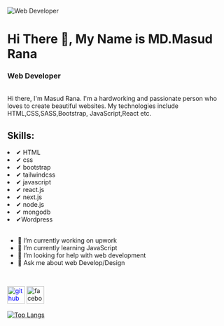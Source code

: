 
![Web Developer ](https://scontent.fdac14-1.fna.fbcdn.net/v/t1.6435-9/183453923_2972680276295122_4622972767248644296_n.jpg?_nc_cat=108&ccb=1-5&_nc_sid=09cbfe&_nc_eui2=AeEgGBjs-JN81fFXroCeLo8IhMI-4Mir0ZmEwj7gyKvRmasAVR2cPjclcDjf1E6d0H-Qwg84WKjhKiDiyeSZNKeh&_nc_ohc=SXSuZ50QC6kAX9Ta5-B&_nc_ht=scontent.fdac14-1.fna&oh=00_AT8um2smBJnvzry9x2RMMEt969gSftusgaM0lFk84j6ERg&oe=61F52FAA)


<h1>Hi There 👋, My Name is MD.Masud Rana</h1>
<h3> Web Developer </h3>

</br>
Hi there, I'm Masud Rana.
I'm a hardworking and passionate person who loves to create beautiful websites. My technologies include HTML,CSS,SASS,Bootstrap, JavaScript,React etc.
</br>

<h2>Skills:</h2> 
 <li>✔ HTML</li>
 <li>✔ css</li>
  <li>✔ bootstrap</li>
  <li>✔ tailwindcss</li>
   <li>✔ javascript</li>
    <li>✔ react.js</li>
        <li>✔ next.js</li>
    <li>✔ node.js</li>
    <li>✔ mongodb</li>
    <li>✔Wordpress</li>
 </br>


- 🔭 I’m currently working on upwork 
- 🌱 I’m currently learning JavaScript 
- 🤔 I’m looking for help with web development  
- 💬 Ask me about web Develop/Design  
</br>

[<img style="color:blue" src='https://cdn.jsdelivr.net/npm/simple-icons@3.0.1/icons/github.svg' alt='github' height='40'>](https://github.com/masuddrak)  [<img src='https://cdn.jsdelivr.net/npm/simple-icons@3.0.1/icons/facebook.svg' alt='facebook' height='40'>](https://www.facebook.com/mr864651)  


[![Top Langs](https://github-readme-stats.vercel.app/api/top-langs/?username=masuddrak)](https://github.com/anuraghazra/github-readme-stats)


